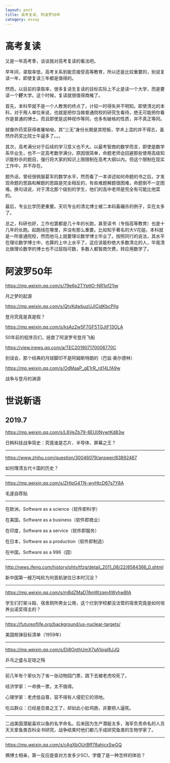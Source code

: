 ```yaml
---
layout: post
title: 高考复读, 阿波罗50年
category: essay 
---
```


# 高考复读

又是一年高考季，谈谈我对高考复读的看法吧。

早年间，录取率低，高考关系到能否接受高等教育，所以还是比较重要的，别说复读一年，即使复读三年都是值得的。

然而，以目前的录取率，很多复读生复读的目标实际上不止是读一个大学，而是要读一个**好**大学。这个时候，复读就很值得商榷了。

首先，本科早就不是一个人教育的终点了，计较一时得失并不明知。即使清北的本科，对于用人单位来说，也就是把你当做普通院校的研究生看待，绝无可能把你看作是普通的博士。而且即使是这种视作等同，也多有破格的性质，并不真正等同。

就像炸药奖获得者屠呦呦，其“三无”身份长期是其短板，学术上混的并不得志，虽然炸药奖比院士牛逼多了。。。

其次，高考满分对于后续的学习意义也不大。以最考智商的数学而言，即使是数学系毕业生，也不一定高考数学满分。原因很简单，命题老师会回避那些使用高级知识能秒杀的题目，强行将大家的知识上限限制在高考大纲以内。但这个限制在现实工作中，并不存在。

题外话，曾经很佩服葛军的数学水平，然而看了一本讲述如何命题的书之后，才发现命题的思路和解题的思路是完全相反的，有些难题解题很困难，命题倒不一定困难。换句话说，对于清北那个级别的学生，他们的高中老师是完全有可能比他菜的。

最后，专业比学历更重要。天坑专业的清北博士被二本码畜碾杀的例子，实在太多了。

总之，科研也好，工作也罢都是几十年的长跑，甚至读书（专指高等教育）也是十几年的长跑。起跑线在哪里，并没有那么重要。比如知乎著名的大V花姐，本科就是一所普通院校，然而他马上就要理论数学博士毕业了。按照同行的说法，其水平在理论数学博士中，也算的上中上水平了。这应该能秒绝大多数清北的人，毕竟清北做理论数学的博士也不过屈指可数，多数人都智商欠费，转应用数学了。

# 阿波罗50年

https://mp.weixin.qq.com/s/79e6p2TYpttO-NR1of21jw

月之梦的起源

https://mp.weixin.qq.com/s/QtvKdwbuzUJICjdKbcPIlg

登月究竟是真是假？

https://mp.weixin.qq.com/s/ksAz2w5F7GF5TGJtF13OLA

50年前的程序员们，拯救了阿波罗号登月飞船

https://view.inews.qq.com/a/TEC201907170006770C

别误会，那个经典的月球脚印不是阿姆斯特朗的（巴兹·奥尔德林）

https://mp.weixin.qq.com/s/OdMaaP_gE1rR_rd14LfA9w

战争与登月的渊源

# 世说新语

## 2019.7

https://mp.weixin.qq.com/s/L6VeZb79-8EU0NywtKd83w

日韩科技战争简史：究竟谁是芯片、半导体、屏幕之王？

----

https://www.zhihu.com/question/30046079/answer/83892467

如何理清五代十国的历史？

----

https://mp.weixin.qq.com/s/ZHIpG4TN-wyHtcD67s7Y8A

毛遂自荐贴

----

在欧洲，Software as a science（软件即科学）

在美国，Software as a business（软件即商业）

在印度，Software as a service（软件即服务）

在日本，Software as a production（软件即制造）

在中国，Software as a 996（囧）

----

http://news.ifeng.com/history/phtv/tfzg/detail_2011_08/22/8584366_0.shtml

新中国第一艘万吨轮为何首航驶往日本时沉没？

----

https://mp.weixin.qq.com/s/mBdZMaD7AmWzqm4WvhwBIA

学生们打架斗殴、宿舍厕所男女公用，这个烂到学校都没法管的宿舍究竟是如何培养出诺奖得主的？

----

https://futureoflife.org/background/us-nuclear-targets/

美国核弹目标清单（1959年）

----

https://mp.weixin.qq.com/s/Di8OnthUmX7sA1pjaI8JJQ

乒乓之盛与足球之殇

----

前几年有个家伙为了省一张动物园门票，跳下去被老虎咬死了。

经济学家：一命换一票，太不值得。

心理学家：老虎低自尊，容不得有人侵犯它的领地。

吃瓜群众：已经是百兽之王了，却如此小肚鸡肠，非要把人逼死。 ​​

----

二战美国潜艇喜欢以鱼的名字命名。后来因为生产潜艇太多，海军负责命名的人员天天拿鱼类百科全书研究，战争结束时他们都几乎成研究鱼类的生物学家了。

----

https://mp.weixin.qq.com/s/cAgXbOUrBff78ahicxSwGQ

俩博士相亲，第一反应是查对方发多少SCI，学傻了是一种怎样的体验？
